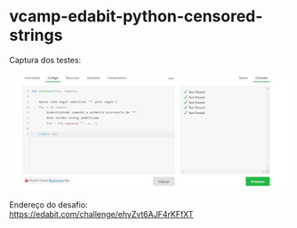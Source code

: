 # vcamp-edabit-python-censored-strings

Captura dos testes:

![Captura dos testes](captura-dos-testes.jpeg)

Endereço do desafio:  
https://edabit.com/challenge/ehyZvt6AJF4rKFfXT
